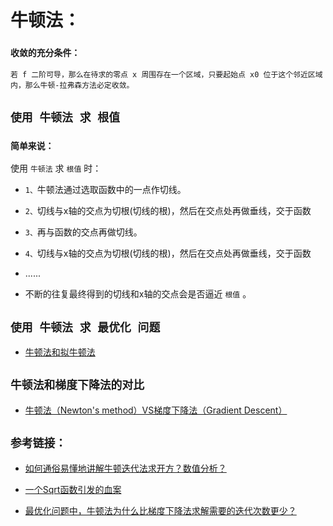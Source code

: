 # 牛顿法：

### `收敛的充分条件：`

    若 f 二阶可导，那么在待求的零点 x 周围存在一个区域，只要起始点 x0 位于这个邻近区域内，那么牛顿-拉弗森方法必定收敛。


## `使用 牛顿法 求 根值`


### `简单来说：`

使用 `牛顿法` 求 `根值` 时：

* `1、`牛顿法通过选取函数中的一点作切线。

* `2、`切线与x轴的交点为切根(切线的根)，然后在交点处再做垂线，交于函数

* `3、`再与函数的交点再做切线。

* `4、`切线与x轴的交点为切根(切线的根)，然后在交点处再做垂线，交于函数

* ......


* 不断的往复最终得到的切线和x轴的交点会是否逼近 `根值` 。


## `使用 牛顿法 求 最优化 问题`

* [牛顿法和拟牛顿法](https://zhuanlan.zhihu.com/p/46536960)


## `牛顿法和梯度下降法的对比`


* [牛顿法（Newton's method）VS梯度下降法（Gradient Descent）](https://www.cnblogs.com/webRobot/p/12237459.html)


## `参考链接：`


* [如何通俗易懂地讲解牛顿迭代法求开方？数值分析？](https://www.zhihu.com/question/20690553/answer/146104283)


* [一个Sqrt函数引发的血案](https://www.cnblogs.com/pkuoliver/archive/2010/10/06/sotry-about-sqrt.html)


* [最优化问题中，牛顿法为什么比梯度下降法求解需要的迭代次数更少？](https://www.zhihu.com/question/19723347/answer/113542871)


